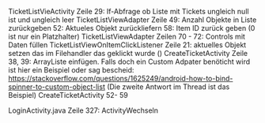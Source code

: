 TicketListVieActivity Zeile 29: If-Abfrage ob Liste mit Tickets ungleich null ist und ungleich leer 
TicketListViewAdapter Zeile 49: Anzahl Objekte in Liste zurückgeben
                            52: Aktueles Objekt zurückliefern
                            58: Item ID zurück geben
                            (0 ist nur ein Platzhalter)
TicketListViewAdapter Zeilen 70 - 72: Controls mit Daten füllen
TicketListViewOnItemClickListener Zeile 21: aktuelles Objekt setzen das im Filehandler das geklickt wurde ()
CreateTicketActivity Zeile 38, 39: ArrayListe einfügen. Falls doch ein Custom Adpater benöticht wird ist hier ein Beispiel oder sag bescheid: 
                                  https://stackoverflow.com/questions/1625249/android-how-to-bind-spinner-to-custom-object-list
                                  (Die zweite Antwort im Thread ist das Beispiel)
CreateTicketActivity 52- 59


LoginActivity.java Zeile 327: ActivityWechseln
